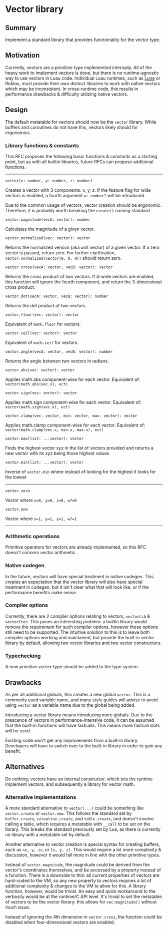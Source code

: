 # Vector library

## Summary

Implement a standard library that provides functionality for the vector type.

## Motivation

Currently, vectors are a primitive type implemented internally. All of the heavy work to implement vectors is done, but there is no runtime-agnostic way to use vectors in Luau code. Individual Luau runtimes, such as [Lune](https://github.com/lune-org/lune) or Roblox, must provide their own distinct libraries to work with native vectors which may be inconsistent. In cross-runtime code, this results in performance drawbacks & difficulty utilizing native vectors.

## Design

The default metatable for vectors should now be the `vector` library. While buffers and coroutines do not have this, vectors likely should for ergonomics.

### Library functions & constants

This RFC proposes the following basic functions & constants as a starting point, but as with all builtin libraries, future RFCs can propose additional functions.

---

`vector(x: number, y: number, z: number)`

Creates a vector with 3 components: x, y, z. If the feature flag for wide vectors is enabled, a fourth argument `w: number?` will be introduced.

Due to the common usage of vectors, vector creation should be ergonomic. Therefore, it is probably worth breaking the `create()` naming standard.

`vector.magnitude(vecA: vector): number`

Calculates the magnitude of a given vector.

`vector.normalized(vec: vector): vector`

Returns the normalized version (aka unit vector) of a given vector. If a zero vector is passed, return zero. For further clarification, `vector.normalized(vector(0, 0, 0))` should return zero.

`vector.cross(vecA: vector, vecB: vector): vector`

Returns the cross product of two vectors. If 4-wide vectors are enabled, this function will ignore the fourth component, and return the 3-dimensional cross product.

`vector.dot(vecA: vector, vecB: vector): number`

Returns the dot product of two vectors.

`vector.floor(vec: vector): vector`

Equivalent of `math.floor` for vectors.

`vector.ceil(vec: vector): vector`

Equivalent of `math.ceil` for vectors.

`vector.angle(vecA: vector, vecB: vector): number`

Returns the angle between two vectors in radians.

`vector.abs(vec: vector): vector`

Applies math.abs component-wise for each vector. Equivalent of: `vector(math.abs(vec.x), ect)`

`vector.sign(vec: vector): vector`

Applies math.sign component-wise for each vector. Equivalent of: `vector(math.sign(vec.x), ect)`

`vector.clamp(vec: vector, min: vector, max: vector): vector`

Applies math.clamp component-wise for each vector. Equivalent of: `vector(math.clamp(vec.x, min.x, max.x), ect)`

`vector.max(list: ...vector): vector`

Finds the highest vector xyz in the list of vectors provided and returns a new vector with its xyz being those highest values

`vector.min(list: ...vector): vector`

Inverse of `vector.min` where instead of looking for the highest it looks for the lowest

---

`vector.zero`

Vector where `x=0, y=0, z=0, w?=0`

`vector.one`

Vector where `x=1, y=1, z=1, w?=1`

---

### Arithmetic operations

Primitive operators for vectors are already implemented, so this RFC doesn't concern vector arithmetic.

### Native codegen

In the future, vectors will have special treatment in native codegen. This creates an expectation that the vector library will also have special treatment in codegen, but it isn't clear what that will look like, or if the performance benefits make sense.

### Compiler options

Currently, there are 2 compiler options relating to vectors, `vectorLib` & `vectorCtor`. This poses an interesting problem: a builtin library would remove the _requirement_ for such compiler options, however these options still need to be supported. The intuitive solution to this is to leave both compiler options working and maintained, but provide the built-in vector library by default, allowing two vector libraries and two vector constructors.

### Typechecking

A new primitive `vector` type should be added to the type system.

## Drawbacks

As per all additional globals, this creates a new global `vector`. This is a commonly used variable name, and many style guides will advise to avoid using `vector` as a variable name due to the global being added.

Introducing a vector library means introducing more globals. Due to the prescence of vectors in performance-intensive code, it can be assumed that the built-in functions will have fastcalls. This means more fastcall slots will be used.

Existing code won't get any improvements from a built-in library. Developers will have to switch over to the built-in library in order to gain any benefit.

## Alternatives

Do nothing; vectors have an internal constructor, which lets the runtime implement vectors, and subsequently a library for vector math.

### Alternative implementations

A more standard alternative to `vector(...)` could be something like `vector.create` or `vector.new`. This follows the standard set by `buffer.create`, `coroutine.create`, and `table.create`, and doesn't involve calling a table, which requires a metatable with `__call` to be set on the library. This breaks the standard previously set by Lua, as there is currently no library with a metatable set by default.

Another alternative to vector creation is special syntax for creating buffers, such as `<x, y, z>`, or `[x, y, z]`. This would require a lot more complexity & discussion, however it would fall more in line with the other primitive types.

Instead of `vector.magnitude`, the magnitude could be derived from the vector's coordinates themselves, and be accessed by a property instead of a function. There is a downside to this: all current properties of vectors are hard-coded to the VM, so any new property to vectors requires a lot of additional complexity & changes to the VM to allow for this. A library function, however, would be trivial. An easy and quick workaround to the verbosity would be at the runtime/C API level. It's trivial to set the metatable of vectors to be the vector library: this allows for `vec:magnitude()` without much issue.

Instead of ignoring the 4th dimension in `vector.cross`, the function could be disabled when four-dimensional vectors are enabled.
